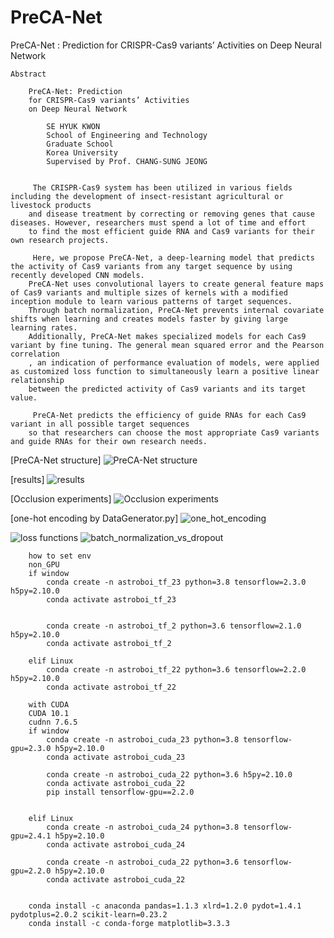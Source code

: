 # PreCA-Net
PreCA-Net : Prediction for CRISPR-Cas9 variants’ Activities on Deep Neural Network

    
    
    Abstract

        PreCA-Net: Prediction
        for CRISPR-Cas9 variants’ Activities
        on Deep Neural Network
                    
            SE HYUK KWON
            School of Engineering and Technology
            Graduate School
            Korea University
            Supervised by Prof. CHANG-SUNG JEONG


         The CRISPR-Cas9 system has been utilized in various fields including the development of insect-resistant agricultural or livestock products 
        and disease treatment by correcting or removing genes that cause diseases. However, researchers must spend a lot of time and effort 
        to find the most efficient guide RNA and Cas9 variants for their own research projects.
        
         Here, we propose PreCA-Net, a deep-learning model that predicts the activity of Cas9 variants from any target sequence by using recently developed CNN models. 
        PreCA-Net uses convolutional layers to create general feature maps of Cas9 variants and multiple sizes of kernels with a modified inception module to learn various patterns of target sequences. 
        Through batch normalization, PreCA-Net prevents internal covariate shifts when learning and creates models faster by giving large learning rates. 
        Additionally, PreCA-Net makes specialized models for each Cas9 variant by fine tuning. The general mean squared error and the Pearson correlation
        , an indication of performance evaluation of models, were applied as customized loss function to simultaneously learn a positive linear relationship 
        between the predicted activity of Cas9 variants and its target value.
        
         PreCA-Net predicts the efficiency of guide RNAs for each Cas9 variant in all possible target sequences 
        so that researchers can choose the most appropriate Cas9 variants and guide RNAs for their own research needs. 

    
    
[PreCA-Net structure]
![PreCA-Net structure](./etc/figure_3_2_PreCA-Net_structure.png)

[results]
![results](./etc/figure_4_5.png)

[Occlusion experiments]
![Occlusion experiments](./etc/occ.png)

[one-hot encoding by DataGenerator.py]
![one_hot_encoding](./etc/figure_3_3_one_hot_encoding.png)

![loss functions](./etc/loss.PNG)
![batch_normalization_vs_dropout](./etc/BN_drp_big.png)

    
        how to set env
        non_GPU
        if window
            conda create -n astroboi_tf_23 python=3.8 tensorflow=2.3.0 h5py=2.10.0
            conda activate astroboi_tf_23
        
        
            conda create -n astroboi_tf_2 python=3.6 tensorflow=2.1.0 h5py=2.10.0
            conda activate astroboi_tf_2
        
        elif Linux
            conda create -n astroboi_tf_22 python=3.6 tensorflow=2.2.0 h5py=2.10.0
            conda activate astroboi_tf_22
        
        with CUDA
        CUDA 10.1
        cudnn 7.6.5
        if window
            conda create -n astroboi_cuda_23 python=3.8 tensorflow-gpu=2.3.0 h5py=2.10.0
            conda activate astroboi_cuda_23
        
            conda create -n astroboi_cuda_22 python=3.6 h5py=2.10.0
            conda activate astroboi_cuda_22
            pip install tensorflow-gpu==2.2.0
        
        
        elif Linux
            conda create -n astroboi_cuda_24 python=3.8 tensorflow-gpu=2.4.1 h5py=2.10.0
            conda activate astroboi_cuda_24
        
            conda create -n astroboi_cuda_22 python=3.6 tensorflow-gpu=2.2.0 h5py=2.10.0
            conda activate astroboi_cuda_22
        
        
        conda install -c anaconda pandas=1.1.3 xlrd=1.2.0 pydot=1.4.1 pydotplus=2.0.2 scikit-learn=0.23.2
        conda install -c conda-forge matplotlib=3.3.3
